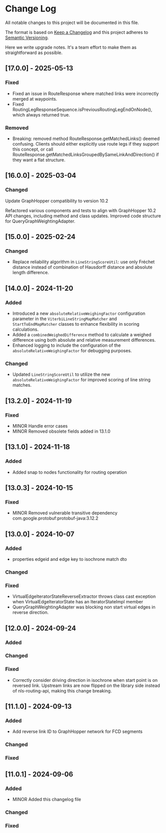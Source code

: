 # Change Log

All notable changes to this project will be documented in this file.

The format is based on [Keep a Changelog](http://keepachangelog.com/)
and this project adheres to [Semantic Versioning](http://semver.org/).

Here we write upgrade notes. It's a team effort to make them as straightforward as possible.

## [17.0.0] - 2025-05-13

### Fixed
- Fixed an issue in RouteResponse where matched links were incorrectly merged at waypoints.
- Fixed RoutingLegResponseSequence.isPreviousRoutingLegEndOnNode(), which always returned true.

### Removed
- Breaking: removed method RouteResponse.getMatchedLinks() deemed confusing. Clients should either explicitly use route legs if they support
  this concept, or call RouteResponse.getMatchedLinksGroupedBySameLinkAndDirection() if they want a flat structure.

## [16.0.0] - 2025-03-04

### Changed

Update GraphHopper compatibility to version 10.2

Refactored various components and tests to align with GraphHopper 10.2 API changes, including method and class updates. Improved code
structure for QueryGraphWeightingAdapter.

## [15.0.0] - 2025-02-24

### Changed

- Replace reliability algorithm in `LineStringScoreUtil`: use only Fréchet distance instead of combination of Hausdorff distance and
  absolute length difference.

## [14.0.0] - 2024-11-20

### Added

- Introduced a new `absoluteRelativeWeighingFactor` configuration parameter in the `ViterbiLineStringMapMatcher` and `StartToEndMapMatcher`
  classes to enhance flexibility in scoring calculations.
- Added a `combinedWeighedDifference` method to calculate a weighed difference using both absolute and relative measurement differences.
- Enhanced logging to include the configuration of the `absoluteRelativeWeighingFactor` for debugging purposes.

### Changed

- Updated `LineStringScoreUtil` to utilize the new `absoluteRelativeWeighingFactor` for improved scoring of line string matches.

## [13.2.0] - 2024-11-19

### Fixed

- MINOR Handle error cases
- MINOR Removed obsolete fields added in 13.1.0

## [13.1.0] - 2024-11-18

### Added

- Added snap to nodes functionality for routing operation

## [13.0.3] - 2024-10-15

### Fixed

- MINOR Removed vulnerable transitive dependency com.google.protobuf:protobuf-java:3.12.2

## [13.0.0] - 2024-10-07

### Added

- properties edgeid and edge key to isochrone match dto

### Changed

### Fixed

- VirtualEdgeIteratorStateReverseExtractor throws class cast exception when VirtualEdgeIteratorState has an IteratorStateImpl member
- QueryGraphWeightingAdapter was blocking non start virtual edges in reverse direction.

## [12.0.0] - 2024-09-24

### Added

### Changed

### Fixed

- Correctly consider driving direction in isochrone when start point is on reversed link. Upstream links are now flipped
  on the library side instead of nls-routing-api, making this change breaking.

## [11.1.0] - 2024-09-13

### Added

- Add reverse link ID to GraphHopper network for FCD segments

### Changed

### Fixed

## [11.0.1] - 2024-09-06

### Added

- MINOR Added this changelog file

### Changed

### Fixed
